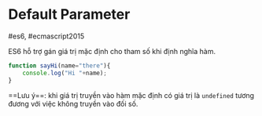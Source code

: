 # Default Parameter
#es6, #ecmascript2015 

ES6 hỗ trợ gán giá trị mặc định cho tham số khi định nghĩa hàm.
```javascript
function sayHi(name="there"){
	console.log("Hi "+name);
}

```

==Lưu ý==: khi giá trị truyền vào hàm mặc định có giá trị là `undefined` tương đương với việc không truyền vào đối số. 